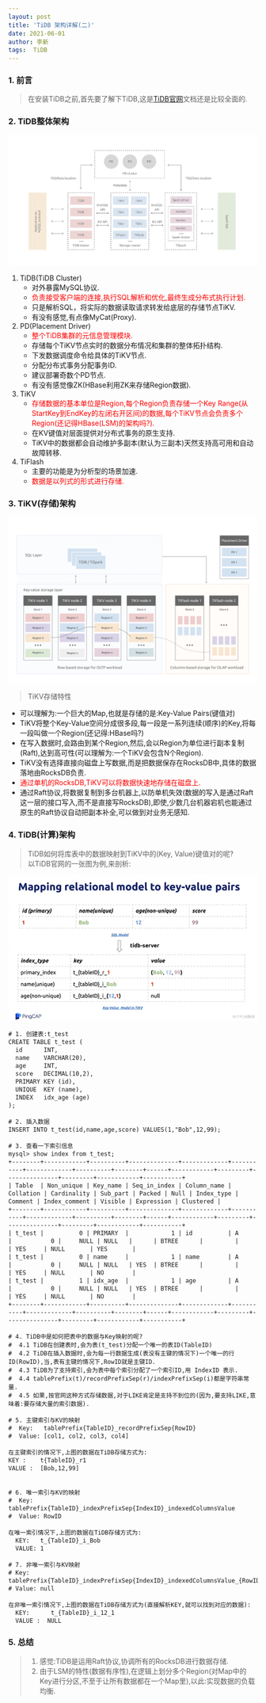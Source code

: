 ```yaml
---
layout: post
title: 'TiDB 架构详解(二)'
date: 2021-06-01
author: 李新
tags:  TiDB
---
```


### 1. 前言
> 在安装TiDB之前,首先要了解下TiDB,这是[TiDB官网](https://docs.pingcap.com/zh/tidb/stable/tidb-architecture)文档还是比较全面的.  

### 2. TiDB整体架构
!["TiDB架构图"](/assets/tidb/imgs/tidb-architecture-v3.1.png)

1. TiDB(TiDB Cluster)
   - 对外暴露MySQL协议.
   - <font color='red'>负责接受客户端的连接,执行SQL解析和优化,最终生成分布式执行计划.</font>  
   - 只是解析SQL，将实际的数据读取请求转发给底层的存储节点TiKV.  
   - 有没有感觉,有点像MyCat(Proxy).  
2. PD(Placement Driver)
   - <font color='red'>整个TiDB集群的元信息管理模块.</font>  
   - 存储每个TiKV节点实时的数据分布情况和集群的整体拓扑结构.     
   - 下发数据调度命令给具体的TiKV节点.  
   - 分配分布式事务分配事务ID.     
   - 建议部署奇数个PD节点.   
   - 有没有感觉像ZK(HBase利用ZK来存储Region数据).  
3. TiKV
   -  <font color='red'>存储数据的基本单位是Region,每个Region负责存储一个Key Range(从StartKey到EndKey的左闭右开区间)的数据,每个TiKV节点会负责多个Region(还记得HBase(LSM)的架构吗?).</font>  
   -  在KV键值对层面提供对分布式事务的原生支持.  
   -  TiKV中的数据都会自动维护多副本(默认为三副本)天然支持高可用和自动故障转移.   
4. TiFlash
   - 主要的功能是为分析型的场景加速.
   - <font color='red'>数据是以列式的形式进行存储.</font>  

### 3. TiKV(存储)架构
!["TiKV存储"](/assets/tidb/imgs/tikv-storage-architecture.png)

> TiKV存储特性
   -  可以理解为:一个巨大的Map,也就是存储的是:Key-Value Pairs(键值对)  
   -  TiKV将整个Key-Value空间分成很多段,每一段是一系列连续(顺序)的Key,将每一段叫做一个Region(还记得:HBase吗?)
   -  在写入数据时,会路由到某个Region,然后,会以Region为单位进行副本复制(Raft),达到高可性(可以理解为:一个TiKV会包含N个Region).    
   -  TiKV没有选择直接向磁盘上写数据,而是把数据保存在RocksDB中,具体的数据落地由RocksDB负责.  
   -  <font color='red'>通过单机的RocksDB,TiKV可以将数据快速地存储在磁盘上.</font>  
   -  通过Raft协议,将数据复制到多台机器上,以防单机失效(数据的写入是通过Raft这一层的接口写入,而不是直接写RocksDB),即使,少数几台机器宕机也能通过原生的Raft协议自动把副本补全,可以做到对业务无感知.   

### 4. TiDB(计算)架构
> TiDB如何将库表中的数据映射到TiKV中的(Key, Value)键值对的呢?   
> 以TiDB官网的一张图为例,来剖析:

!["TiDB计算架构"](/assets/tidb/imgs/tidb-computing.png)

```
# 1. 创建表:t_test
CREATE TABLE t_test (
  id      INT,
  name    VARCHAR(20),
  age     INT,
  score   DECIMAL(10,2),
  PRIMARY KEY (id),
  UNIQUE  KEY (name),
  INDEX   idx_age (age)
);

# 2. 插入数据
INSERT INTO t_test(id,name,age,score) VALUES(1,"Bob",12,99);

# 3. 查看一下索引信息
mysql> show index from t_test;
+--------+------------+----------+--------------+-------------+-----------+-------------+----------+--------+------+------------+---------+---------------+---------+------------+-----------+
| Table  | Non_unique | Key_name | Seq_in_index | Column_name | Collation | Cardinality | Sub_part | Packed | Null | Index_type | Comment | Index_comment | Visible | Expression | Clustered |
+--------+------------+----------+--------------+-------------+-----------+-------------+----------+--------+------+------------+---------+---------------+---------+------------+-----------+
| t_test |          0 | PRIMARY  |            1 | id          | A         |           0 |     NULL | NULL   |      | BTREE      |         |               | YES     | NULL       | YES       |
| t_test |          0 | name     |            1 | name        | A         |           0 |     NULL | NULL   | YES  | BTREE      |         |               | YES     | NULL       | NO        |
| t_test |          1 | idx_age  |            1 | age         | A         |           0 |     NULL | NULL   | YES  | BTREE      |         |               | YES     | NULL       | NO        |
+--------+------------+----------+--------------+-------------+-----------+-------------+----------+--------+------+------------+---------+---------------+---------+------------+-----------+

# 4. TiDB中是如何把表中的数据与Key映射的呢?
#  4.1 TiDB在创建表时,会为表(t_test)分配一个唯一的表ID(TableID)
#  4.2 TiDB在插入数据时,会为每一行数据生成(表没有主键的情况下)一个唯一的行ID(RowID),当,表有主键的情况下,RowID就是主键ID.  
#  4.3 TiDB为了支持索引,会为表中每个索引分配了一个索引ID,用 IndexID 表示.  
#  4.4 tablePrefix(t)/recordPrefixSep(r)/indexPrefixSep(i)都是字符串常量.  
#  4.5 如果,按官网这种方式存储数据,对于LIKE肯定是支持不到位的(因为,要支持LIKE,意味着:要存储大量的索引数据).  

# 5. 主键索引与KV的映射
#  Key:   tablePrefix{TableID}_recordPrefixSep{RowID}
#  Value: [col1, col2, col3, col4]

在主键索引的情况下,上图的数据在TiDB存储方式为:  
KEY :    t{TableID}_r1   
VALUE :  [Bob,12,99]


# 6. 唯一索引与KV的映射
#  Key:   tablePrefix{TableID}_indexPrefixSep{IndexID}_indexedColumnsValue
#  Value: RowID

在唯一索引情况下,上图的数据在TiDB存储方式为: 
  KEY:   t_{TableID}_i_Bob   
  VALUE: 1

# 7. 非唯一索引与KV映射
# Key:   tablePrefix{TableID}_indexPrefixSep{IndexID}_indexedColumnsValue_{RowID}
# Value: null

在非唯一索引情况下,上图的数据在TiDB存储方式为(直接解析KEY,就可以找到对应的数据):
  KEY:      t_{TableID}_i_12_1
  VALUE :  NULL
```
### 5. 总结
> 1. 感觉:TiDB是运用Raft协议,协调所有的RocksDB进行数据存储.    
> 2. 由于LSM的特性(数据有序性),在逻辑上划分多个Region(对Map中的Key进行分区,不至于让所有数据都在一个Map里),以此:实现数据的负载均衡.     